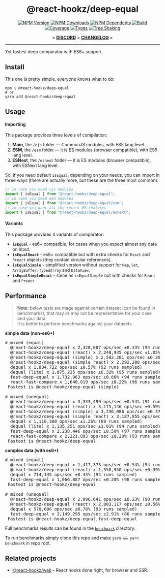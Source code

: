 <div align="center">

# @react-hookz/deep-equal

[![NPM Version](https://flat.badgen.net/npm/v/@react-hookz/deep-equal)](https://www.npmjs.com/package/@react-hookz/deep-equal)
[![NPM Downloads](https://flat.badgen.net/npm/dm/@react-hookz/deep-equal)](https://www.npmjs.com/package/@react-hookz/deep-equal)
[![NPM Dependents](https://flat.badgen.net/npm/dependents/@react-hookz/deep-equal)](https://www.npmjs.com/package/@react-hookz/deep-equal)
[![Build](https://img.shields.io/github/actions/workflow/status/react-hookz/deep-equal/CI.yml?branch=master&style=flat-square)](https://github.com/react-hookz/deep-equal/actions)
[![Coverage](https://flat.badgen.net/codecov/c/github/react-hookz/deep-equal)](https://app.codecov.io/gh/react-hookz/deep-equal)
[![Types](https://flat.badgen.net/npm/types/@react-hookz/deep-equal)](https://www.npmjs.com/package/@react-hookz/deep-equal)
[![Tree Shaking](https://flat.badgen.net/bundlephobia/tree-shaking/@react-hookz/deep-equal)](https://bundlephobia.com/result?p=@react-hookz/deep-equal)

× **[DISCORD](https://discord.gg/Fjwphtu65f)**
× **[CHANGELOG](https://github.com/react-hookz/deep-equal/blob/master/CHANGELOG.md)** ×

</div>

---

Yet fastest deep comparator with ES6+ support.

## Install

This one is pretty simple, everyone knows what to do:

```shell
npm i @react-hookz/deep-equal
# or
yarn add @react-hookz/deep-equal
```

## Usage

#### Importing

This package provides three levels of compilation:

1. **Main**, the `/cjs` folder — CommonJS modules, with ES5 lang level.
2. **ESM**, the `/esm` folder — it is ES modules (browser compatible), with ES5 lang level.
3. **ESNext**, the `/esnext` folder — it is ES modules (browser compatible), with ESNext lang level.

So, if you need default `isEqual`, depending on your needs, you can import in three ways
(there are actually more, but these are the three most common):

```ts
// in case you need cjs modules
import { isEqual } from "@react-hookz/deep-equal";
// in case you need esm modules
import { isEqual } from "@react-hookz/deep-equal/esm";
// in case you want all the recent ES features
import { isEqual } from "@react-hookz/deep-equal/esnext";
```

#### Variants

This package provides 4 variants of comparator:

- **`isEqual`** - es6+ compatible, for cases when you expect almost any data on input.
- **`isEqualReact`** - es6+ compatible but with extra checks for `React` and `Preact` objects (they
  contain circular references).
- **`isEqualSimple`** - simplified version without support for `Map`, `Set`, `ArrayBuffer`,
  `TypedArray` and `DataView`.
- **`isEqualSimpleReact`** - same as `isEqualSimple` but with checks for `React` and `Preact`

## Performance

> **Note:** below tests are mage against certain dataset (can be found in benchmarks), that may or
> may not be representative for your case and your data.  
> It is better to perform benchmarks against your datasets.

**simple data (non-es6+)**
<pre>
# mixed (equal)
  @react-hookz/deep-equal x 2,328,007 ops/sec ±0.33% (94 runs sampled)
  @react-hookz/deep-equal (react) x 2,248,935 ops/sec ±1.05% (92 runs sampled)
  @react-hookz/deep-equal (simple) x 2,502,281 ops/sec ±0.39% (97 runs sampled)
  @react-hookz/deep-equal (simple react) x 2,292,288 ops/sec ±0.91% (93 runs sampled)
  dequal x 1,884,722 ops/sec ±0.57% (92 runs sampled)
  dequal (lite) x 1,875,235 ops/sec ±0.32% (95 runs sampled)
  fast-deep-equal x 1,732,963 ops/sec ±0.66% (94 runs sampled)
  react-fast-compare x 1,640,019 ops/sec ±0.22% (96 runs sampled)
 Fastest is @react-hookz/deep-equal (simple)

# mixed (unequal)
  @react-hookz/deep-equal x 3,333,499 ops/sec ±0.54% (91 runs sampled)
  @react-hookz/deep-equal (react) x 3,175,146 ops/sec ±0.59% (94 runs sampled)
  @react-hookz/deep-equal (simple) x 3,236,086 ops/sec ±0.37% (92 runs sampled)
  @react-hookz/deep-equal (simple react) x 3,187,855 ops/sec ±0.48% (96 runs sampled)
  dequal x 1,110,380 ops/sec ±1.26% (89 runs sampled)
  dequal (lite) x 1,135,251 ops/sec ±1.01% (94 runs sampled)
  fast-deep-equal x 2,238,446 ops/sec ±0.50% (97 runs sampled)
  react-fast-compare x 2,221,893 ops/sec ±0.20% (93 runs sampled)
 Fastest is @react-hookz/deep-equal
</pre>

**complex data (with es6+)**
<pre>
# mixed (equal)
  @react-hookz/deep-equal x 1,417,373 ops/sec ±0.54% (94 runs sampled)
  @react-hookz/deep-equal (react) x 1,350,950 ops/sec ±0.39% (89 runs sampled)
  dequal x 714,145 ops/sec ±0.43% (94 runs sampled)
  fast-deep-equal x 1,066,887 ops/sec ±0.20% (98 runs sampled)
 Fastest is @react-hookz/deep-equal

# mixed (unequal)
  @react-hookz/deep-equal x 2,096,641 ops/sec ±0.23% (98 runs sampled)
  @react-hookz/deep-equal (react) x 2,003,117 ops/sec ±0.56% (95 runs sampled)
  dequal x 570,606 ops/sec ±0.78% (93 runs sampled)
  fast-deep-equal x 2,149,295 ops/sec ±2.91% (80 runs sampled)
 Fastest is @react-hookz/deep-equal,fast-deep-equal
</pre>

Full benchmarks results can be found in the [`benchmark`](/benchmark) directory.

To run benchmarks simply clone this repo and make `yarn && yarn benchmark` in repo root.

## Related projects

- [@react-hookz/web](https://github.com/react-hookz/web) - React hooks done right, for browser and
  SSR.
